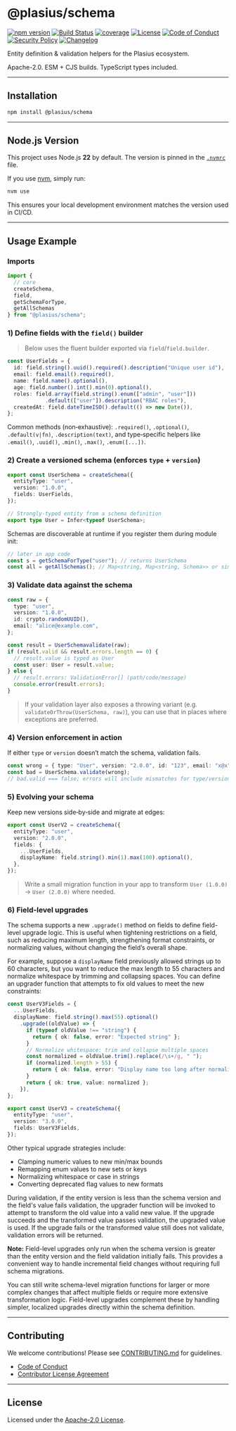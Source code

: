 # @plasius/schema

[![npm version](https://img.shields.io/npm/v/@plasius/schema.svg)](https://www.npmjs.com/package/@plasius/schema)
[![Build Status](https://img.shields.io/github/actions/workflow/status/Plasius-LTD/schema/ci.yml?branch=main&label=build&style=flat)](https://github.com/plasius/schema/actions/workflows/ci.yml)
[![coverage](https://img.shields.io/codecov/c/github/Plasius-LTD/schema)](https://codecov.io/gh/Plasius-LTD/schema)
[![License](https://img.shields.io/github/license/Plasius-LTD/schema)](./LICENSE)
[![Code of Conduct](https://img.shields.io/badge/code%20of%20conduct-yes-blue.svg)](./CODE_OF_CONDUCT.md)
[![Security Policy](https://img.shields.io/badge/security%20policy-yes-orange.svg)](./SECURITY.md)
[![Changelog](https://img.shields.io/badge/changelog-md-blue.svg)](./CHANGELOG.md)

Entity definition & validation helpers for the Plasius ecosystem.

Apache-2.0. ESM + CJS builds. TypeScript types included.

---

## Installation

```bash
npm install @plasius/schema
```

---

## Node.js Version

This project uses Node.js **22** by default. The version is pinned in the [`.nvmrc`](./.nvmrc) file.

If you use [nvm](https://github.com/nvm-sh/nvm), simply run:

```bash
nvm use
```

This ensures your local development environment matches the version used in CI/CD.

---

## Usage Example

### Imports

```ts
import {
  // core
  createSchema,
  field,
  getSchemaForType,
  getAllSchemas
} from "@plasius/schema";
```

### 1) Define fields with the `field()` builder

> Below uses the fluent builder exported via `field`/`field.builder`.

```ts
const UserFields = {
  id: field.string().uuid().required().description("Unique user id"),
  email: field.email().required(),
  name: field.name().optional(),
  age: field.number().int().min(0).optional(),
  roles: field.array(field.string().enum(["admin", "user"]))
            .default(["user"]).description("RBAC roles"),
  createdAt: field.dateTimeISO().default(() => new Date()),
};
```

Common methods (non‑exhaustive): `.required()`, `.optional()`, `.default(v|fn)`, `.description(text)`, and type‑specific helpers like `.email()`, `.uuid()`, `.min()`, `.max()`, `.enum([...])`.

### 2) Create a **versioned** schema (enforces `type` + `version`)

```ts
export const UserSchema = createSchema({
  entityType: "user",
  version: "1.0.0",
  fields: UserFields,
});

// Strongly-typed entity from a schema definition
export type User = Infer<typeof UserSchema>;
```

Schemas are discoverable at runtime if you register them during module init:

```ts
// later in app code
const s = getSchemaForType("user"); // returns UserSchema
const all = getAllSchemas(); // Map<string, Map<string, Schema>> or similar
```

### 3) Validate data against the schema

```ts
const raw = {
  type: "user",
  version: "1.0.0",
  id: crypto.randomUUID(),
  email: "alice@example.com",
};

const result = UserSchemavalidate(raw);
if (result.valid && result.errors.length == 0) {
  // result.value is typed as User
  const user: User = result.value;
} else {
  // result.errors: ValidationError[] (path/code/message)
  console.error(result.errors);
}
```

> If your validation layer also exposes a throwing variant (e.g. `validateOrThrow(UserSchema, raw)`), you can use that in places where exceptions are preferred.

### 4) Version enforcement in action

If either `type` or `version` doesn’t match the schema, validation fails.

```ts
const wrong = { type: "User", version: "2.0.0", id: "123", email: "x@x" };
const bad = UserSchema.validate(wrong);
// bad.valid === false; errors will include mismatches for type/version
```

### 5) Evolving your schema

Keep new versions side‑by‑side and migrate at edges:

```ts
export const UserV2 = createSchema({
  entityType: "user",
  version: "2.0.0",
  fields: {
    ...UserFields,
    displayName: field.string().min(1).max(100).optional(),
  },
});
```

> Write a small migration function in your app to transform `User (1.0.0)` → `User (2.0.0)` where needed.

### 6) Field-level upgrades

The schema supports a new `.upgrade()` method on fields to define field-level upgrade logic. This is useful when tightening restrictions on a field, such as reducing maximum length, strengthening format constraints, or normalizing values, without changing the field’s overall shape.

For example, suppose a `displayName` field previously allowed strings up to 60 characters, but you want to reduce the max length to 55 characters and normalize whitespace by trimming and collapsing spaces. You can define an upgrader function that attempts to fix old values to meet the new constraints:

```ts
const UserV3Fields = {
  ...UserFields,
  displayName: field.string().max(55).optional()
    .upgrade((oldValue) => {
      if (typeof oldValue !== "string") {
        return { ok: false, error: "Expected string" };
      }
      // Normalize whitespace: trim and collapse multiple spaces
      const normalized = oldValue.trim().replace(/\s+/g, " ");
      if (normalized.length > 55) {
        return { ok: false, error: "Display name too long after normalization" };
      }
      return { ok: true, value: normalized };
    }),
};

export const UserV3 = createSchema({
  entityType: "user",
  version: "3.0.0",
  fields: UserV3Fields,
});
```

Other typical upgrade strategies include:

- Clamping numeric values to new min/max bounds
- Remapping enum values to new sets or keys
- Normalizing whitespace or case in strings
- Converting deprecated flag values to new formats

During validation, if the entity version is less than the schema version and the field's value fails validation, the upgrader function will be invoked to attempt to transform the old value into a valid new value. If the upgrade succeeds and the transformed value passes validation, the upgraded value is used. If the upgrade fails or the transformed value still does not validate, validation errors will be returned.

**Note:** Field-level upgrades only run when the schema version is greater than the entity version and the field validation initially fails. This provides a convenient way to handle incremental field changes without requiring full schema migrations.

You can still write schema-level migration functions for larger or more complex changes that affect multiple fields or require more extensive transformation logic. Field-level upgrades complement these by handling simpler, localized upgrades directly within the schema definition.

---

## Contributing

We welcome contributions! Please see [CONTRIBUTING.md](./CONTRIBUTING.md) for guidelines.

- [Code of Conduct](./CODE_OF_CONDUCT.md)
- [Contributor License Agreement](./legal/CLA.md)

---

## License

Licensed under the [Apache-2.0 License](./LICENSE).
